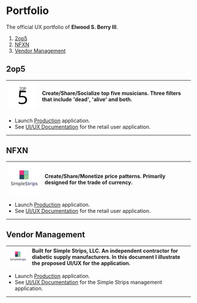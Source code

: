 # Portfolio
The official UX portfolio of **Elwood S. Berry III**.

1. [2op5](#2op5)
1. [NFXN](#nfxn)
1. [Vendor Management](#vendor-management)


## 2op5
| ![2op5](_img/2op5.png)   | Create/Share/Socialize top five musicians. Three filters that include 'dead', 'alive' and both.    |
|:-------------:|:-------------|

  * Launch [Production](http://simplestrips.com) application.
  * See [UI/UX Documentation](vendor-management) for the retail user application.
---

## NFXN
| ![Vendor Management](_img/vendor-management.png)   | Create/Share/Monetize price patterns. Primarily designed for the trade of currency.    |
|:-------------:|:-------------|

  * Launch [Production](http://simplestrips.com) application.
  * See [UI/UX Documentation](vendor-management) for the retail user application.
---

## Vendor Management
| ![Vendor Management](_img/vendor-management.png)   | Built for Simple Strips, LLC. An independent contractor for diabetic supply manufacturers. In this document I illustrate the proposed UI/UX for the application.   |
|:-------------:|:-------------|

  * Launch [Production](http://simplestrips.com) application.
  * See [UI/UX Documentation](vendor-management) for the Simple Strips management application.
---
